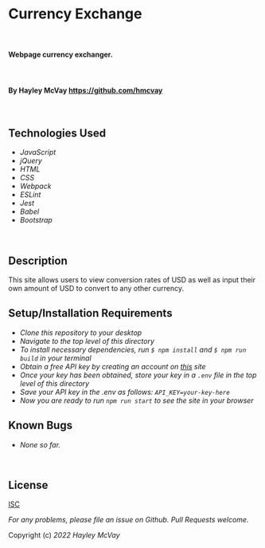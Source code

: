 # Currency Exchange
<br>

#### Webpage currency exchanger.
<br>

#### By Hayley McVay <https://github.com/hmcvay>
<br>

## Technologies Used

* _JavaScript_
* _jQuery_
* _HTML_
* _CSS_
* _Webpack_
* _ESLint_
* _Jest_
* _Babel_
* _Bootstrap_
<br>

## Description
This site allows users to view conversion rates of USD as well as input their own amount of USD to convert to any other currency.
<br>

## Setup/Installation Requirements

* _Clone this repository to your desktop_
* _Navigate to the top level of this directory_
* _To install necessary dependencies, run ` $ npm install ` and ` $ npm run build ` in your terminal_
* _Obtain a free API key by creating an account on [this](https://www.exchangerate-api.com/) site_
* _Once your key has been obtained, store your key in a `.env` file in the top level of this directory_
* _Save your API key in the .env as follows: `API_KEY=your-key-here`_
* _Now you are ready to run `npm run start` to see the site in your browser_

## Known Bugs

* _None so far._
<br>

## License

[ISC](https://choosealicense.com/licenses/isc)

_For any problems, please file an issue on Github. Pull Requests welcome._

Copyright (c) _2022_ _Hayley McVay_